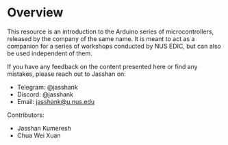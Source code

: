 # Overview

This resource is an introduction to the Arduino series of microcontrollers, released by the company of the same name. It is meant to act as a companion for a series of workshops conducted by NUS EDIC, but can also be used independent of them. 

If you have any feedback on the content presented here or find any mistakes, please reach out to Jasshan on:
- Telegram: @jasshank
- Discord: @jasshank
- Email: jasshank@u.nus.edu

Contributors: 
- Jasshan Kumeresh 
- Chua Wei Xuan

